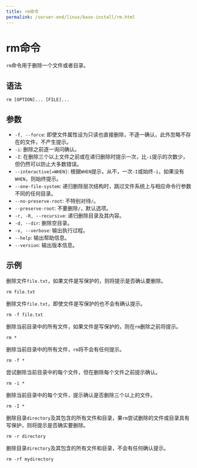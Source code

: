 ```yaml
---
title: rm命令
permalink: /server-end/linux/base-install/rm.html
---
```


# rm命令

 `rm`命令用于删除一个文件或者目录。

## 语法

```shell
rm [OPTION]... [FILE]...
```

## 参数

- `-f, --force`: 即使文件属性设为只读也直接删除，不逐一确认，此外忽略不存在的文件，不产生提示。
- `-i`: 删除之前逐一询问确认。
- `-I`: 在删除三个以上文件之前或在递归删除时提示一次，比`-i`提示的次数少，但仍然可以防止大多数错误。
- `--interactive[=WHEN]`: 根据`WHEN`提示，从不，一次`-I`或始终`-i`，如果没有`WHEN`，则始终提示。
- `--one-file-system`: 递归删除层次结构时，跳过文件系统上与相应命令行参数不同的任何目录。
- `--no-preserve-root`: 不特别对待`/`。
- `--preserve-root`: 不要删除`/`，默认选项。
- `-r, -R, --recursive`: 递归删除目录及其内容。
- `-d, --dir`: 删除空目录。
- `-v, --verbose`: 输出执行过程。
- `--help`: 输出帮助信息。
- `--version`: 输出版本信息。

## 示例

删除文件`file.txt`，如果文件是写保护的，则将提示是否确认要删除。

```shell
rm file.txt
```

删除文件`file.txt`，即使文件是写保护的也不会有确认提示。

```shell
rm -f file.txt
```

删除当前目录中的所有文件，如果文件是写保护的，则在`rm`删除之前将提示。

```shell
rm *
```

删除当前目录中的所有文件，`rm`将不会有任何提示。

```shell
rm -f *
```

尝试删除当前目录中的每个文件，但在删除每个文件之前提示确认。

```shell
rm -i *
```

删除当前目录中的每个文件，提示确认是否删除三个以上的文件。

```shell
rm -I *
```

删除目录`directory`及其包含的所有文件和目录，果`rm`尝试删除的文件或目录具有写保护，则将提示是否确实要删除。

```shell
rm -r directory
```

删除目录`directory`及其包含的所有文件和目录，不会有任何确认提示。

```shell
rm -rf mydirectory
```
